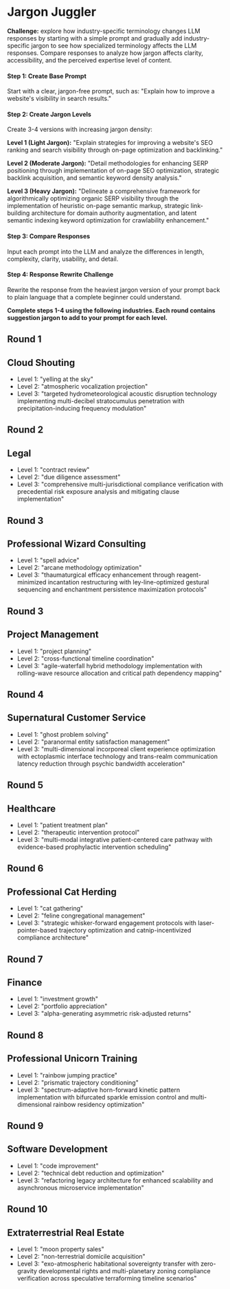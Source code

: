 # Jargon Juggler

**Challenge:** explore how industry-specific terminology changes LLM responses by starting with a simple prompt and gradually add industry-specific jargon to see how specialized terminology affects the LLM responses. Compare responses to analyze how jargon affects clarity, accessibility, and the perceived expertise level of content.

#### **Step 1: Create Base Prompt**

Start with a clear, jargon-free prompt, such as: "Explain how to improve a website's visibility in search results."

#### **Step 2: Create Jargon Levels**

Create 3-4 versions with increasing jargon density:

**Level 1 (Light Jargon):** "Explain strategies for improving a website's SEO ranking and search visibility through on-page optimization and backlinking."

**Level 2 (Moderate Jargon):** "Detail methodologies for enhancing SERP positioning through implementation of on-page SEO optimization, strategic backlink acquisition, and semantic keyword density analysis."

**Level 3 (Heavy Jargon):** "Delineate a comprehensive framework for algorithmically optimizing organic SERP visibility through the implementation of heuristic on-page semantic markup, strategic link-building architecture for domain authority augmentation, and latent semantic indexing keyword optimization for crawlability enhancement."

#### **Step 3: Compare Responses**

Input each prompt into the LLM and analyze the differences in length, complexity, clarity, usability, and detail. 

#### **Step 4: Response Rewrite Challenge**

Rewrite the response from the heaviest jargon version of your prompt back to plain language that a complete beginner could understand. 

**Complete steps 1-4 using the following industries. Each round contains  suggestion jargon to add to your prompt for each level.** 

## Round 1 

## **Cloud Shouting**

* Level 1: "yelling at the sky"  
* Level 2: "atmospheric vocalization projection"  
* Level 3: "targeted hydrometeorological acoustic disruption technology implementing multi-decibel stratocumulus penetration with precipitation-inducing frequency modulation"

## Round 2

## **Legal** 

* Level 1: "contract review"  
* Level 2: "due diligence assessment"  
* Level 3: "comprehensive multi-jurisdictional compliance verification with precedential risk exposure analysis and mitigating clause implementation"

## Round 3 

## **Professional Wizard Consulting**

* Level 1: "spell advice"  
* Level 2: "arcane methodology optimization"  
* Level 3: "thaumaturgical efficacy enhancement through reagent-minimized incantation restructuring with ley-line-optimized gestural sequencing and enchantment persistence maximization protocols"

## Round 3

## **Project Management** 

* Level 1: "project planning"  
* Level 2: "cross-functional timeline coordination"  
* Level 3: "agile-waterfall hybrid methodology implementation with rolling-wave resource allocation and critical path dependency mapping"

## Round 4 

## **Supernatural Customer Service**

* Level 1: "ghost problem solving"  
* Level 2: "paranormal entity satisfaction management"  
* Level 3: "multi-dimensional incorporeal client experience optimization with ectoplasmic interface technology and trans-realm communication latency reduction through psychic bandwidth acceleration"

## Round 5

## **Healthcare** 

* Level 1: "patient treatment plan"  
* Level 2: "therapeutic intervention protocol"  
* Level 3: "multi-modal integrative patient-centered care pathway with evidence-based prophylactic intervention scheduling"

## Round 6

## **Professional Cat Herding**

* Level 1: "cat gathering"  
* Level 2: "feline congregational management"  
* Level 3: "strategic whisker-forward engagement protocols with laser-pointer-based trajectory optimization and catnip-incentivized compliance architecture"

## Round 7 

## **Finance**

* Level 1: "investment growth"  
* Level 2: "portfolio appreciation"  
* Level 3: "alpha-generating asymmetric risk-adjusted returns"

## Round 8 

## **Professional Unicorn Training**

* Level 1: "rainbow jumping practice"  
* Level 2: "prismatic trajectory conditioning"  
* Level 3: "spectrum-adaptive horn-forward kinetic pattern implementation with bifurcated sparkle emission control and multi-dimensional rainbow residency optimization"

## Round 9

## **Software Development** 

* Level 1: "code improvement"  
* Level 2: "technical debt reduction and optimization"  
* Level 3: "refactoring legacy architecture for enhanced scalability and asynchronous microservice implementation"

## Round 10

## **Extraterrestrial Real Estate**

* Level 1: "moon property sales"  
* Level 2: "non-terrestrial domicile acquisition"  
* Level 3: "exo-atmospheric habitational sovereignty transfer with zero-gravity developmental rights and multi-planetary zoning compliance verification across speculative terraforming timeline scenarios"
